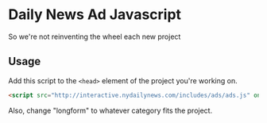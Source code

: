 # Daily News Ad Javascript
So we're not reinventing the wheel each new project

## Usage
Add this script to the `<head>` element of the project you're working on.

```html
<script src="http://interactive.nydailynews.com/includes/ads/ads.js" onload="nydn_ads('longform');"></script>
```

Also, change "longform" to whatever category fits the project.
